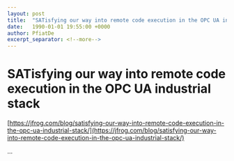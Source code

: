 ```yaml
---
layout: post
title:  "SATisfying our way into remote code execution in the OPC UA industrial stack"
date:   1990-01-01 19:55:00 +0000
author: PfiatDe
excerpt_separator: <!--more-->
---
```


# SATisfying our way into remote code execution in the OPC UA industrial stack

[https://jfrog.com/blog/satisfying-our-way-into-remote-code-execution-in-the-opc-ua-industrial-stack/](https://jfrog.com/blog/satisfying-our-way-into-remote-code-execution-in-the-opc-ua-industrial-stack/)

...
<!--more-->
